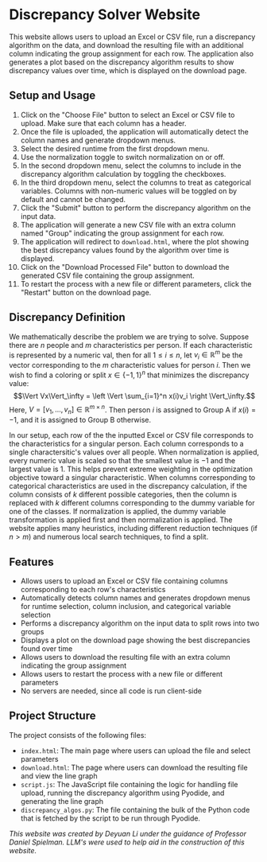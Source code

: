 # Discrepancy Solver Website

This website allows users to upload an Excel or CSV file, run a discrepancy algorithm on the data, and download the resulting file with an additional column indicating the group assignment for each row. The application also generates a plot based on the discrepancy algorithm results to show discrepancy values over time, which is displayed on the download page.

## Setup and Usage

1. Click on the "Choose File" button to select an Excel or CSV file to upload. Make sure that each column has a header.
2. Once the file is uploaded, the application will automatically detect the column names and generate dropdown menus.
3. Select the desired runtime from the first dropdown menu.
4. Use the normalization toggle to switch normalization on or off.
5. In the second dropdown menu, select the columns to include in the discrepancy algorithm calculation by toggling the checkboxes.
6. In the third dropdown menu, select the columns to treat as categorical variables. Columns with non-numeric values will be toggled on by default and cannot be changed.
7. Click the "Submit" button to perform the discrepancy algorithm on the input data.
8. The application will generate a new CSV file with an extra column named "Group" indicating the group assignment for each row.
9. The application will redirect to `download.html`, where the plot showing the best discrepancy values found by the algorithm over time is displayed.
10. Click on the "Download Processed File" button to download the generated CSV file containing the group assignment.
11. To restart the process with a new file or different parameters, click the "Restart" button on the download page.

## Discrepancy Definition
We mathematically describe the problem we are trying to solve. Suppose there are $n$ people and $m$ characteristics per person. If each characteristic is represented by a numeric val, then for all $1 \le i \le n$, let $v_i \in \mathbb{R}^m$ be the vector corresponding to the $m$ characteristic values for person $i$. Then we wish to find a coloring or split $x \in \{-1, 1\}^n$ that minimizes the discrepancy value:
$$\Vert Vx\Vert_\infty = \left \Vert \sum_{i=1}^n x(i)v_i \right \Vert_\infty.$$ 
Here, $V = [v_1, \ldots, v_n] \in \mathbb{R}^{m \times n}$. Then person $i$ is assigned to Group A if $x(i) = -1$, and it is assigned to Group B otherwise.

In our setup, each row of the the inputted Excel or CSV file corresponds to the characteristics for a singular person. Each column corresponds to a single charactersitic's values over all people. When normalization is applied, every numeric value is scaled so that the smallest value is $-1$ and the largest value is $1$. This helps prevent extreme weighting in the optimization objective toward a singular characteristic. When columns corresponding to categorical characteristics are used in the discrepancy calculation, if the column consists of $k$ different possible categories, then the column is replaced with $k$ different columns corresponding to the dummy variable for one of the classes. If normalization is applied, the dummy variable transformation is applied first and then normalization is applied. The website applies many heuristics, including different reduction techniques (if $n > m$) and numerous local search techniques, to find a split.

## Features

- Allows users to upload an Excel or CSV file containing columns corresponding to each row's characteristics
- Automatically detects column names and generates dropdown menus for runtime selection, column inclusion, and categorical variable selection
- Performs a discrepancy algorithm on the input data to split rows into two groups
- Displays a plot on the download page showing the best discrepancies found over time
- Allows users to download the resulting file with an extra column indicating the group assignment
- Allows users to restart the process with a new file or different parameters
- No servers are needed, since all code is run client-side

## Project Structure

The project consists of the following files:

- `index.html`: The main page where users can upload the file and select parameters
- `download.html`: The page where users can download the resulting file and view the line graph
- `script.js`: The JavaScript file containing the logic for handling file upload, running the discrepancy algorithm using Pyodide, and generating the line graph
- `discrepancy_algos.py`: The file containing the bulk of the Python code that is fetched by the script to be run through Pyodide. 

*This website was created by Deyuan Li under the guidance of Professor Daniel Spielman. LLM's were used to help aid in the construction of this website.*